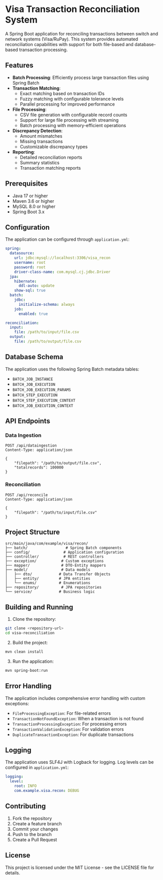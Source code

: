 # Visa Transaction Reconciliation System

A Spring Boot application for reconciling transactions between switch and network systems (Visa/RuPay). This system provides automated reconciliation capabilities with support for both file-based and database-based transaction processing.

## Features

- **Batch Processing**: Efficiently process large transaction files using Spring Batch
- **Transaction Matching**: 
  - Exact matching based on transaction IDs
  - Fuzzy matching with configurable tolerance levels
  - Parallel processing for improved performance
- **File Processing**:
  - CSV file generation with configurable record counts
  - Support for large file processing with streaming
  - Batch processing with memory-efficient operations
- **Discrepancy Detection**:
  - Amount mismatches
  - Missing transactions
  - Customizable discrepancy types
- **Reporting**:
  - Detailed reconciliation reports
  - Summary statistics
  - Transaction matching reports

## Prerequisites

- Java 17 or higher
- Maven 3.6 or higher
- MySQL 8.0 or higher
- Spring Boot 3.x

## Configuration

The application can be configured through `application.yml`:

```yaml
spring:
  datasource:
    url: jdbc:mysql://localhost:3306/visa_recon
    username: root
    password: root
    driver-class-name: com.mysql.cj.jdbc.Driver
  jpa:
    hibernate:
      ddl-auto: update
    show-sql: true
  batch:
    jdbc:
      initialize-schema: always
    job:
      enabled: true

reconciliation:
  input:
    file: /path/to/input/file.csv
  output:
    file: /path/to/output/file.csv
```

## Database Schema

The application uses the following Spring Batch metadata tables:
- `BATCH_JOB_INSTANCE`
- `BATCH_JOB_EXECUTION`
- `BATCH_JOB_EXECUTION_PARAMS`
- `BATCH_STEP_EXECUTION`
- `BATCH_STEP_EXECUTION_CONTEXT`
- `BATCH_JOB_EXECUTION_CONTEXT`

## API Endpoints

### Data Ingestion
```
POST /api/dataingestion
Content-Type: application/json

{
    "filepath": "/path/to/output/file.csv",
    "totalrecords": 100000
}
```

### Reconciliation
```
POST /api/reconcile
Content-Type: application/json

{
    "filepath": "/path/to/input/file.csv"
}
```

## Project Structure

```
src/main/java/com/example/visa/recon/
├── batch/                 # Spring Batch components
├── config/               # Application configuration
├── controller/           # REST controllers
├── exception/           # Custom exceptions
├── mapper/              # DTO-Entity mappers
├── model/               # Data models
│   ├── dto/            # Data Transfer Objects
│   ├── entity/         # JPA entities
│   └── enums/          # Enumerations
├── repository/          # JPA repositories
└── service/            # Business logic
```

## Building and Running

1. Clone the repository:
```bash
git clone <repository-url>
cd visa-reconciliation
```

2. Build the project:
```bash
mvn clean install
```

3. Run the application:
```bash
mvn spring-boot:run
```

## Error Handling

The application includes comprehensive error handling with custom exceptions:
- `FileProcessingException`: For file-related errors
- `TransactionNotFoundException`: When a transaction is not found
- `TransactionProcessingException`: For processing errors
- `TransactionValidationException`: For validation errors
- `DuplicateTransactionException`: For duplicate transactions

## Logging

The application uses SLF4J with Logback for logging. Log levels can be configured in `application.yml`:

```yaml
logging:
  level:
    root: INFO
    com.example.visa.recon: DEBUG
```

## Contributing

1. Fork the repository
2. Create a feature branch
3. Commit your changes
4. Push to the branch
5. Create a Pull Request

## License

This project is licensed under the MIT License - see the LICENSE file for details.